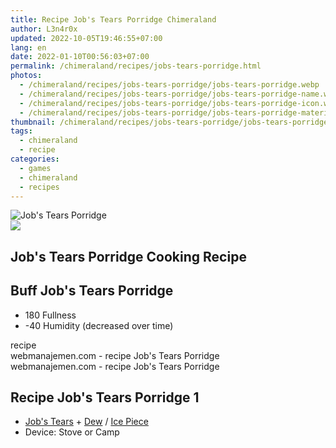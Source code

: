 ```yaml
---
title: Recipe Job's Tears Porridge Chimeraland
author: L3n4r0x
updated: 2022-10-05T19:46:55+07:00
lang: en
date: 2022-01-10T00:56:03+07:00
permalink: /chimeraland/recipes/jobs-tears-porridge.html
photos:
  - /chimeraland/recipes/jobs-tears-porridge/jobs-tears-porridge.webp
  - /chimeraland/recipes/jobs-tears-porridge/jobs-tears-porridge-name.webp
  - /chimeraland/recipes/jobs-tears-porridge/jobs-tears-porridge-icon.webp
  - /chimeraland/recipes/jobs-tears-porridge/jobs-tears-porridge-material.webp
thumbnail: /chimeraland/recipes/jobs-tears-porridge/jobs-tears-porridge.webp
tags:
  - chimeraland
  - recipe
categories:
  - games
  - chimeraland
  - recipes
---
```


<link
  rel="stylesheet"
  href="https://rawcdn.githack.com/dimaslanjaka/Web-Manajemen/870a349/css/bootstrap-5-3-0-alpha3-wrapper.css"
/>
<section id="bootstrap-wrapper">
  <div data-bs-theme="dark">
    <div class="card mb-2">
      <div class="card-body">
        <div class="row g-0">
          <div class="col-sm-4 position-relative mb-2">
            <img
              src="https://www.webmanajemen.com/chimeraland/recipes/jobs-tears-porridge/jobs-tears-porridge-material.webp"
              class="card-img fit-cover w-100 h-100"
              alt="Job&#x27;s Tears Porridge"
              data-fancybox="true"
            />
          </div>
          <div class="col-sm-8 mb-2">
            <div class="card-body">
              <div class="d-flex flex-row align-items-center mb-3">
                <img
                  class="d-inline-block me-2"
                  src="https://www.webmanajemen.com/chimeraland/recipes/jobs-tears-porridge/jobs-tears-porridge-icon.webp"
                  width="auto"
                  height="auto"
                  style="vertical-align: middle"
                />
                <h2 class="fs-5">Job&#x27;s Tears Porridge Cooking Recipe</h2>
              </div>
              <h2 class="card-title fs-5">Buff Job&#x27;s Tears Porridge</h2>
              <div class="card-text">
                <ul>
                  <li>180 Fullness</li>
                  <li>-40 Humidity (decreased over time)</li>
                </ul>
              </div>
              <span class="badge rounded-pill">recipe</span>
            </div>
            <div class="card-footer text-end text-muted mt-auto">
              webmanajemen.com - recipe Job&#x27;s Tears Porridge
            </div>
          </div>
        </div>
      </div>
      <div class="card-footer text-end text-muted">
        webmanajemen.com - recipe Job&#x27;s Tears Porridge
      </div>
    </div>
    <div class="row mb-2">
      <div class="col-12 col-lg-6 recipe-item mb-2">
        <div class="card">
          <div class="card-body">
            <h2 class="card-title fs-5">Recipe Job&#x27;s Tears Porridge 1</h2>
            <div class="card-text">
              <ul>
                <li>
                  <a
                    class="text-decoration-none text-primary"
                    href="/chimeraland/materials/job&#x27;s-tears.html"
                    >Job&#x27;s Tears</a
                  ><span> + </span
                  ><a
                    class="text-decoration-none text-primary"
                    href="/chimeraland/materials/dew.html"
                    >Dew</a
                  ><span> / </span
                  ><a
                    class="text-decoration-none text-primary"
                    href="/chimeraland/materials/ice-piece.html"
                    >Ice Piece</a
                  >
                </li>
                <li>Device: Stove or Camp</li>
              </ul>
            </div>
          </div>
        </div>
      </div>
    </div>
  </div>
</section>